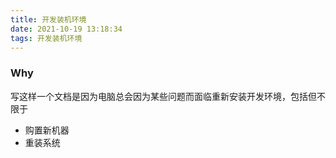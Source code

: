```yaml
---
title: 开发装机环境
date: 2021-10-19 13:18:34
tags: 开发装机环境
---
```


### Why

写这样一个文档是因为电脑总会因为某些问题而面临重新安装开发环境，包括但不限于

- 购置新机器
- 重装系统
